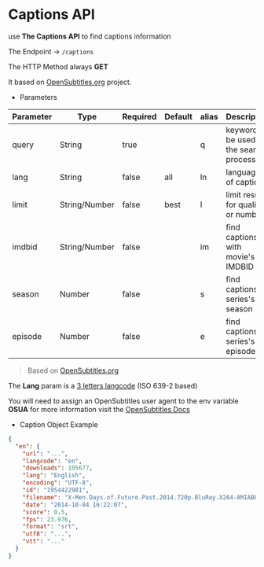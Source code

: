 # Captions API

use **The Captions API** to find captions information

The Endpoint -> `/captions`

The HTTP Method always **GET**

It based on [OpenSubtitles.org](https://www.opensubtitles.org) project.

- Parameters

| Parameter | Type          | Required | Default | alias | Description                              | Example  |
| --------- | ------------- | -------- | ------- | ----- | ---------------------------------------- | -------- |
| query     | String        | true     |         | q     | keyword to be used in the search process | shazam   |
| lang      | String        | false    | all     | ln    | language id of captions                  | ara      |
| limit     | String/Number | false    | best    | l     | limit results for quality or number      | best     |
| imdbid    | String/Number | false    |         | im    | find captions with movie's IMDBID        | tt528809 |
| season    | Number        | false    |         | s     | find captions for series's season        | 2        |
| episode   | Number        | false    |         | e     | find captions for series's episode       | 3        |

> Based on [OpenSubtitles.org](https://www.npmjs.com/package/opensubtitles-api)

The **Lang** param is a [3 letters langcode](http://www.loc.gov/standards/iso639-2/php/code_list.php) (ISO 639-2 based)

You will need to assign an OpenSubtitles user agent to the env variable **OSUA** for more information visit the [OpenSubtitles Docs](https://trac.opensubtitles.org/projects/opensubtitles)

- Caption Object Example

```json
{
  "en": {
    "url": "...",
    "langcode": "en",
    "downloads": 105677,
    "lang": "English",
    "encoding": "UTF-8",
    "id": "1954422981",
    "filename": "X-Men.Days.of.Future.Past.2014.720p.BluRay.X264-AMIABLE.srt",
    "date": "2014-10-04 16:22:07",
    "score": 0.5,
    "fps": 23.976,
    "format": "srt",
    "utf8": "...",
    "vtt": "..."
  }
}
```

